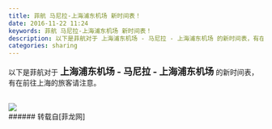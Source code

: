```yaml
---
title: 菲航 马尼拉-上海浦东机场 新时间表！
date: 2016-11-22 11:24
keywords: 菲航 马尼拉-上海浦东机场 新时间表！
description: 以下是菲航对于 上海浦东机场 - 马尼拉 - 上海浦东机场 的新时间表，有在前往上海的旅客请注意。
categories: sharing
---
```

<td class="t_f" id="postmessage_430183">

以下是菲航对于 <font size="4"><strong>上海浦东机场 - 马尼拉 - 上海浦东机场</strong></font> 的新时间表，有在前往上海的旅客请注意。<br/>
<br/>

<img aid="443240" data-cf-modified-45af108420ef2ec59a815c55-="" file="data/attachment/forum/201611/22/112226pcn8pvlpkpikncpp.jpg.thumb.jpg" id="aimg_443240" inpost="1" onclick="" onmouseover="" src="http://www.flw.ph/data/attachment/forum/201611/22/112226pcn8pvlpkpikncpp.jpg" style="cursor:pointer" zoomfile="data/attachment/forum/201611/22/112226pcn8pvlpkpikncpp.jpg"/>


<br/>
</td>
###### 转载自[菲龙网]